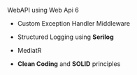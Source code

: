 WebAPI using Web Api 6

- Custom Exception Handler Middleware
- Structured Logging using **Serilog**
- MediatR

- **Clean Coding** and **SOLID** principles


